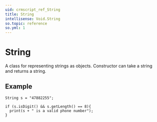 ```yaml
---
uid: crmscript_ref_String
title: String
intellisense: Void.String
so.topic: reference
so.yml: 1
---
```


# String

A class for representing strings as objects.
Constructor can take a string and returns a string.

## Example

```crmscript
String s = "47882255";

if (s.isDigit() && s.getLength() == 8){
  print(s + " is a valid phone number");
}
```
